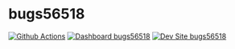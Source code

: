 # bugs56518

[![Github Actions](https://github.com/kporras07/bugs56518/actions/workflows/build_deploy_and_test.yml/badge.svg)](https://github.com/kporras07/bugs56518/actions/workflows/build_deploy_and_test.yml)
[![Dashboard bugs56518](https://img.shields.io/badge/dashboard-bugs56518-yellow.svg)](https://dashboard.pantheon.io/sites/53e2b9c5-1f6b-42dc-9cb9-6afa5179c4f5#dev/code)
[![Dev Site bugs56518](https://img.shields.io/badge/site-bugs56518-blue.svg)](http://dev-bugs56518.pantheonsite.io/)